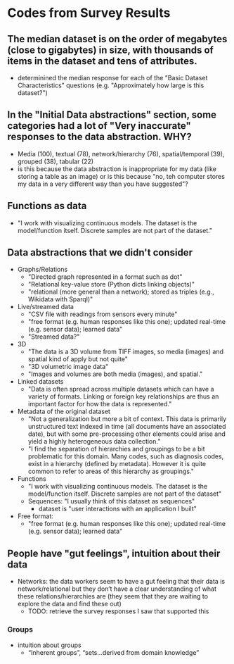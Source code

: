 # Codes from Survey Results

## The median dataset is on the order of megabytes (close to gigabytes) in size, with thousands of items in the dataset and tens of attributes.
- determinined the median response for each of the "Basic Dataset Characteristics" questions (e.g. "Approximately how large is this dataset?")

## In the "Initial Data abstractions" section, some categories had a lot of "Very inaccurate" responses to the data abstraction. WHY? 
- Media (100), textual (78), network/hierarchy (76), spatial/temporal (39), grouped (38), tabular (22)
- is this because the data abstraction is inappropriate for my data (like storing a table as an image) or is this because "no, teh computer stores my data in a very different way than you have suggested"?

## Functions as data
- "I work with visualizing continuous models. The dataset is the model/function itself. Discrete samples are not part of the dataset."


## Data abstractions that we didn't consider
- Graphs/Relations
	- "Directed graph represented in a format such as dot"
	- "Relational key-value store (Python dicts linking objects)"
	- "relational (more general than a network); stored as triples (e.g., Wikidata with Sparql)"
- Live/streamed data
	- "CSV file with readings from sensors every minute"
	- "free format (e.g. human responses like this one); updated real-time (e.g. sensor data); learned data"
	- "Streamed data?"
- 3D
	- "The data is a 3D volume from TIFF images, so media (images) and spatial kind of apply but not quite"
	- "3D volumetric image data"
	- "Images and volumes are both media (images), and spatial."
- Linked datasets
	- "Data is often spread across multiple datasets which can have a variety of formats. Linking or foreign key relationships are thus an important factor for how the data is represented."
- Metadata of the original dataset
	- "Not a generalization but more a bit of context. This data is primarily unstructured text indexed in time (all documents have an associated date), but with some pre-processing other elements could arise and yield a highly heterogeneous data collection."
	- "I find the separation of hierarchies and groupings to be a bit problematic for this domain. Many codes, such as diagnosis codes, exist in a hierarchy (defined by metadata). However it is quite common to refer to areas of this hierarchy as groupings."
- Functions
	- "I work with visualizing continuous models. The dataset is the model/function itself. Discrete samples are not part of the dataset"
	- Sequences: "I usually think of this dataset as sequences"
		- dataset is "user interactions with an application I built"
- Free format:
	- "free format (e.g. human responses like this one); updated real-time (e.g. sensor data); learned data"


## People have "gut feelings", intuition about their data
- Networks: the data workers seem to have a gut feeling that their data is network/relational but they don’t have a clear understanding of what these relations/hierarchies are (they seem that they are waiting to explore the data and find these out)
	- TODO: retrieve the survey responses I saw that supported this

### Groups
- intuition about groups
	- “Inherent groups”, “sets...derived from domain knowledge”

